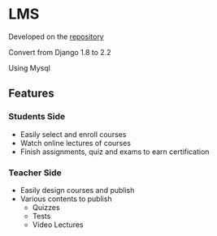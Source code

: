 # LMS

Developed on the [repository](https://github.com/AcademicsToday/academicstoday-django)

Convert from Django 1.8 to 2.2

Using Mysql

## Features

### Students Side

- Easily select and enroll courses
- Watch online lectures of courses
- Finish assignments, quiz and exams to earn certification

### Teacher Side

- Easily design courses and publish
- Various contents to publish
  - Quizzes
  - Tests
  - Video Lectures